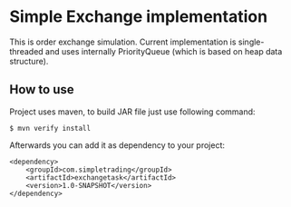 # Simple Exchange implementation

This is order exchange simulation. 
Current implementation is single-threaded and uses internally PriorityQueue (which is based on heap data structure).

## How to use

Project uses maven, to build JAR file just use following command:

```
$ mvn verify install
``` 

Afterwards you can add it as dependency to your project:

```
<dependency>
    <groupId>com.simpletrading</groupId>
    <artifactId>exchangetask</artifactId>
    <version>1.0-SNAPSHOT</version>
</dependency>
```